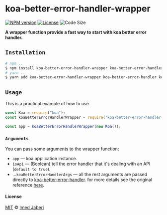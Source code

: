 # koa-better-error-handler-wrapper

[![NPM version][npm-badge]][npm-url]
[![License][license-badge]][license-url]
![Code Size][code-size-badge]

<!-- ***************** -->

[npm-badge]: https://img.shields.io/npm/v/koa-better-error-handler-wrapper.svg?style=flat
[npm-url]: https://www.npmjs.com/package/koa-better-error-handler-wrapper
[license-badge]: https://img.shields.io/badge/license-MIT-green.svg?style=flat-square
[license-url]: https://github.com/3imed-jaberi/koa-better-error-handler-wrapper/blob/master/LICENSE
[code-size-badge]: https://img.shields.io/github/languages/code-size/3imed-jaberi/koa-better-error-handler-wrapper
[koa-better-error-handler]: https://github.com/ladjs/koa-better-error-handler

<!-- ***************** -->

**A wrapper function provide a fast way to start with koa better error handler.**

## `Installation`

```bash
# npm ..
$ npm install koa-better-error-handler-wrapper koa-better-error-handler koa-404-handler
# yarn ..
$ yarn add koa-better-error-handler-wrapper koa-better-error-handler koa-404-handler
```

## `Usage`

This is a practical example of how to use.

```javascript
const Koa = require("koa");
const koaBetterErrorHandlerWrapper = require("koa-better-error-handler-wrapper");

const app = koaBetterErrorHandlerWrapper(new Koa());
```

### `Arguments`

You can pass some arguments to the wrapper function;

- `app` &mdash; koa application instance.
- `isApi` &mdash; (Boolean) tell the error handler that it's dealing with an API (`default to true`).
- ...`koaBetterErrorHandlerArgs` &mdash; all the rest arguments are passed directly to [koa-better-error-handler]. for more details see the original reference [here](https://github.com/ladjs/koa-better-error-handler#api).

#### License

[MIT](LICENSE) &copy; [Imed Jaberi](https://github.com/3imed-jaberi)
